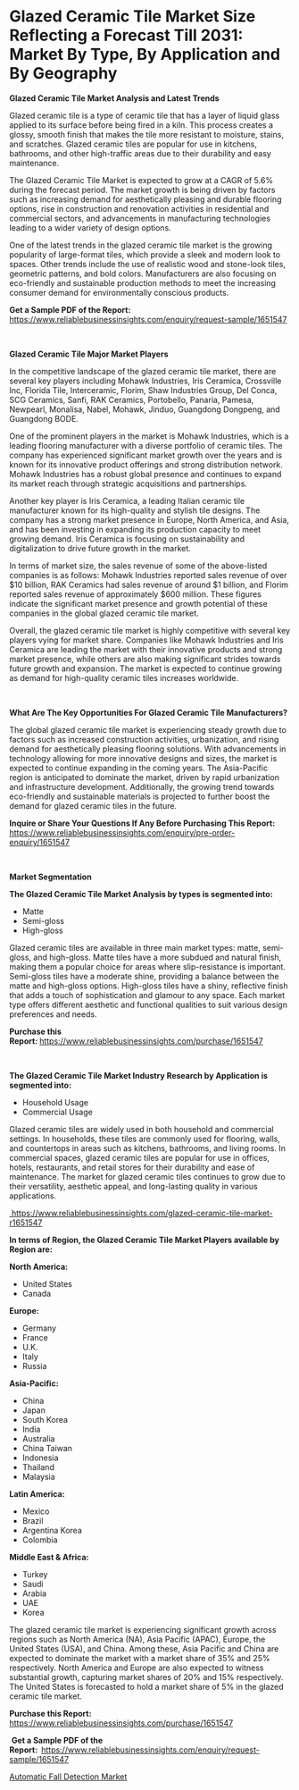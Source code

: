 <p><h1>Glazed Ceramic Tile Market Size Reflecting a Forecast Till 2031: Market By Type, By Application and By Geography</h1></p><p><strong>Glazed Ceramic Tile Market Analysis and Latest Trends</strong></p>
<p><p>Glazed ceramic tile is a type of ceramic tile that has a layer of liquid glass applied to its surface before being fired in a kiln. This process creates a glossy, smooth finish that makes the tile more resistant to moisture, stains, and scratches. Glazed ceramic tiles are popular for use in kitchens, bathrooms, and other high-traffic areas due to their durability and easy maintenance.</p><p>The Glazed Ceramic Tile Market is expected to grow at a CAGR of 5.6% during the forecast period. The market growth is being driven by factors such as increasing demand for aesthetically pleasing and durable flooring options, rise in construction and renovation activities in residential and commercial sectors, and advancements in manufacturing technologies leading to a wider variety of design options.</p><p>One of the latest trends in the glazed ceramic tile market is the growing popularity of large-format tiles, which provide a sleek and modern look to spaces. Other trends include the use of realistic wood and stone-look tiles, geometric patterns, and bold colors. Manufacturers are also focusing on eco-friendly and sustainable production methods to meet the increasing consumer demand for environmentally conscious products.</p></p>
<p><strong>Get a Sample PDF of the Report:&nbsp;</strong> <a href="https://www.reliablebusinessinsights.com/enquiry/request-sample/1651547">https://www.reliablebusinessinsights.com/enquiry/request-sample/1651547</a></p>
<p>&nbsp;</p>
<p><strong>Glazed Ceramic Tile Major Market Players</strong></p>
<p><p>In the competitive landscape of the glazed ceramic tile market, there are several key players including Mohawk Industries, Iris Ceramica, Crossville Inc, Florida Tile, Interceramic, Florim, Shaw Industries Group, Del Conca, SCG Ceramics, Sanfi, RAK Ceramics, Portobello, Panaria, Pamesa, Newpearl, Monalisa, Nabel, Mohawk, Jinduo, Guangdong Dongpeng, and Guangdong BODE.</p><p>One of the prominent players in the market is Mohawk Industries, which is a leading flooring manufacturer with a diverse portfolio of ceramic tiles. The company has experienced significant market growth over the years and is known for its innovative product offerings and strong distribution network. Mohawk Industries has a robust global presence and continues to expand its market reach through strategic acquisitions and partnerships.</p><p>Another key player is Iris Ceramica, a leading Italian ceramic tile manufacturer known for its high-quality and stylish tile designs. The company has a strong market presence in Europe, North America, and Asia, and has been investing in expanding its production capacity to meet growing demand. Iris Ceramica is focusing on sustainability and digitalization to drive future growth in the market.</p><p>In terms of market size, the sales revenue of some of the above-listed companies is as follows: Mohawk Industries reported sales revenue of over $10 billion, RAK Ceramics had sales revenue of around $1 billion, and Florim reported sales revenue of approximately $600 million. These figures indicate the significant market presence and growth potential of these companies in the global glazed ceramic tile market.</p><p>Overall, the glazed ceramic tile market is highly competitive with several key players vying for market share. Companies like Mohawk Industries and Iris Ceramica are leading the market with their innovative products and strong market presence, while others are also making significant strides towards future growth and expansion. The market is expected to continue growing as demand for high-quality ceramic tiles increases worldwide.</p></p>
<p>&nbsp;</p>
<p><strong>What Are The Key Opportunities For Glazed Ceramic Tile Manufacturers?</strong></p>
<p><p>The global glazed ceramic tile market is experiencing steady growth due to factors such as increased construction activities, urbanization, and rising demand for aesthetically pleasing flooring solutions. With advancements in technology allowing for more innovative designs and sizes, the market is expected to continue expanding in the coming years. The Asia-Pacific region is anticipated to dominate the market, driven by rapid urbanization and infrastructure development. Additionally, the growing trend towards eco-friendly and sustainable materials is projected to further boost the demand for glazed ceramic tiles in the future.</p></p>
<p><strong>Inquire or Share Your Questions If Any Before Purchasing This Report:</strong> <a href="https://www.reliablebusinessinsights.com/enquiry/pre-order-enquiry/1651547">https://www.reliablebusinessinsights.com/enquiry/pre-order-enquiry/1651547</a></p>
<p>&nbsp;</p>
<p><strong>Market Segmentation</strong></p>
<p><strong>The Glazed Ceramic Tile Market Analysis by types is segmented into:</strong></p>
<p><ul><li>Matte</li><li>Semi-gloss</li><li>High-gloss</li></ul></p>
<p><p>Glazed ceramic tiles are available in three main market types: matte, semi-gloss, and high-gloss. Matte tiles have a more subdued and natural finish, making them a popular choice for areas where slip-resistance is important. Semi-gloss tiles have a moderate shine, providing a balance between the matte and high-gloss options. High-gloss tiles have a shiny, reflective finish that adds a touch of sophistication and glamour to any space. Each market type offers different aesthetic and functional qualities to suit various design preferences and needs.</p></p>
<p><strong>Purchase this Report:&nbsp;</strong><a href="https://www.reliablebusinessinsights.com/purchase/1651547">https://www.reliablebusinessinsights.com/purchase/1651547</a></p>
<p>&nbsp;</p>
<p><strong>The Glazed Ceramic Tile Market Industry Research by Application is segmented into:</strong></p>
<p><ul><li>Household Usage</li><li>Commercial Usage</li></ul></p>
<p><p>Glazed ceramic tiles are widely used in both household and commercial settings. In households, these tiles are commonly used for flooring, walls, and countertops in areas such as kitchens, bathrooms, and living rooms. In commercial spaces, glazed ceramic tiles are popular for use in offices, hotels, restaurants, and retail stores for their durability and ease of maintenance. The market for glazed ceramic tiles continues to grow due to their versatility, aesthetic appeal, and long-lasting quality in various applications.</p></p>
<p><a href="https://www.reliablebusinessinsights.com/glazed-ceramic-tile-market-r1651547">&nbsp;https://www.reliablebusinessinsights.com/glazed-ceramic-tile-market-r1651547</a></p>
<p><strong>In terms of Region, the Glazed Ceramic Tile Market Players available by Region are:</strong></p>
<p>
    <p> <strong> North America: </strong>
        <ul>
            <li>United States</li>
            <li>Canada</li>
        </ul>
        </p> 
    <p> <strong> Europe: </strong>
        <ul>
            <li>Germany</li>
            <li>France</li>
            <li>U.K.</li>
            <li>Italy</li>
            <li>Russia</li>
        </ul>
        </p> 
    <p> <strong> Asia-Pacific: </strong>
        <ul>
            <li>China</li>
            <li>Japan</li>
            <li>South Korea</li>
            <li>India</li>
            <li>Australia</li>
            <li>China Taiwan</li>
            <li>Indonesia</li>
            <li>Thailand</li>
            <li>Malaysia</li>
        </ul>
        </p> 
    <p> <strong> Latin America: </strong>
        <ul>
            <li>Mexico</li>
            <li>Brazil</li>
            <li>Argentina Korea</li>
            <li>Colombia</li>
        </ul>
        </p> 
    <p> <strong> Middle East & Africa: </strong>
        <ul>
            <li>Turkey</li>
            <li>Saudi</li>
            <li>Arabia</li>
            <li>UAE</li>
            <li>Korea</li>
        </ul>
    </p>
    </p>
<p><p>The glazed ceramic tile market is experiencing significant growth across regions such as North America (NA), Asia Pacific (APAC), Europe, the United States (USA), and China. Among these, Asia Pacific and China are expected to dominate the market with a market share of 35% and 25% respectively. North America and Europe are also expected to witness substantial growth, capturing market shares of 20% and 15% respectively. The United States is forecasted to hold a market share of 5% in the glazed ceramic tile market.</p></p>
<p><strong>Purchase this Report: </strong><a href="https://www.reliablebusinessinsights.com/purchase/1651547">https://www.reliablebusinessinsights.com/purchase/1651547</a></p>
<p>&nbsp;<strong>Get a Sample PDF of the Report:&nbsp;&nbsp;</strong><a href="https://www.reliablebusinessinsights.com/enquiry/request-sample/1651547">https://www.reliablebusinessinsights.com/enquiry/request-sample/1651547</a></p>
<p><strong></strong></p>
<p><p><a href="https://view.publitas.com/reportprime-1/automatic-fall-detection-industry-analysis-report-its-market-size-share-trends-by-application-region-competitive-strategies-2024-2031/">Automatic Fall Detection Market</a></p></p>